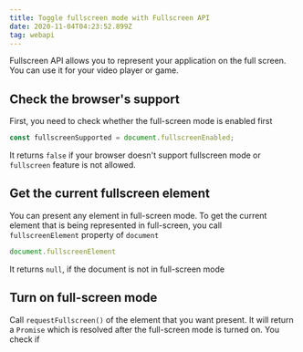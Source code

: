 ```yaml
---
title: Toggle fullscreen mode with Fullscreen API
date: 2020-11-04T04:23:52.899Z
tag: webapi
---
```

Fullscreen API allows you to represent your application on the full screen. You can use it for your video player or game. 

## Check the browser's support

First, you need to check whether the full-screen mode is enabled first

```javascript
const fullscreenSupported = document.fullscreenEnabled;
```

It returns `false` if your browser doesn't support fullscreen mode or `fullscreen` feature is not allowed.

## Get the current fullscreen element

You can present any element in full-screen mode. To get the current element that is being represented in full-screen, you call `fullscreenElement` property of `document`

```javascript
document.fullscreenElement
```

It returns `null`, if the document is not in full-screen mode

## Turn on full-screen mode

Call `requestFullscreen()` of the element that you want present. It will return a `Promise` which is resolved after the full-screen mode is turned on. You check if 

```

```
